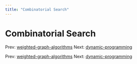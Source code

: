 ```yaml
---
title: "Combinatorial Search"
---
```


# Combinatorial Search

Prev: [weighted-graph-algorithms](weighted-graph-algorithms.md)
Next: [dynamic-programming](dynamic-programming.md)

Prev: [weighted-graph-algorithms](weighted-graph-algorithms.md)
Next: [dynamic-programming](dynamic-programming.md)
